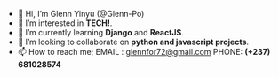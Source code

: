 - 👋 Hi, I’m Glenn Yinyu (@Glenn-Po)
- 👀 I’m interested in **TECH!**.
- 🌱 I’m currently learning **Django** and **ReactJS**.
- 💞️ I’m looking to collaborate on **python and javascript projects**.
- 📫 How to reach me; EMAIL : glennfor72@gmail.com   PHONE: **(+237) 681028574**

<!---
Glenn-Po/Glenn-Po is a ✨ special ✨ repository because its `README.md` (this file) appears on your GitHub profile.
You can click the Preview link to take a look at your changes.
--->
